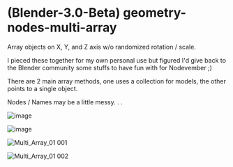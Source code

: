 # (Blender-3.0-Beta) geometry-nodes-multi-array
Array objects on X, Y, and Z axis w/o randomized rotation / scale.

I pieced these together for my own personal use but figured
I'd give back to the Blender community some stuffs to have
fun with for Nodevember ;)

There are 2 main array methods, one uses a collection for models,
the other points to a single object.

Nodes / Names may be a little messy. . .

![image](https://user-images.githubusercontent.com/11281480/140336898-259bd600-d76f-4a83-b890-490713d19f1f.png)

![image](https://user-images.githubusercontent.com/11281480/140337613-79c8d754-50c4-4184-bb7a-a759f01ad499.png)

![Multi_Array_01 001](https://user-images.githubusercontent.com/11281480/140337181-2c01f4dc-503f-456d-ac3b-854d74142ae1.png)

![Multi_Array_01 002](https://user-images.githubusercontent.com/11281480/140337210-378a2da6-8581-435f-ac5f-6287901f6c61.png)

